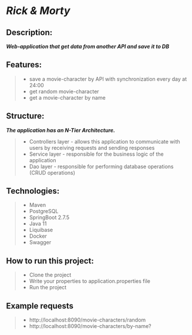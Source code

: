 # *Rick & Morty*
## Description:
***Web-application that get data from another API and save it to DB***

## Features:
> - save a movie-character by API with synchronization every day at 24:00 
> - get random movie-character
> - get a movie-character by name

## Structure:
***The application has an N-Tier Architecture.***

> - Controllers layer - allows this application to communicate with users by receiving requests and
    sending responses
> - Service layer - responsible for the business logic of the application
> - Dao layer - responsible for performing database operations (CRUD operations)

## Technologies:
> - Maven
> - PostgreSQL
> - SpringBoot 2.7.5
> - Java 11
> - Liquibase
> - Docker
> - Swagger


## How to run this project:
> - Clone the project
> - Write your properties to application.properties file
> - Run the project

## Example requests
> - http://localhost:8090/movie-characters/random
> - http://localhost:8090/movie-characters/by-name?
